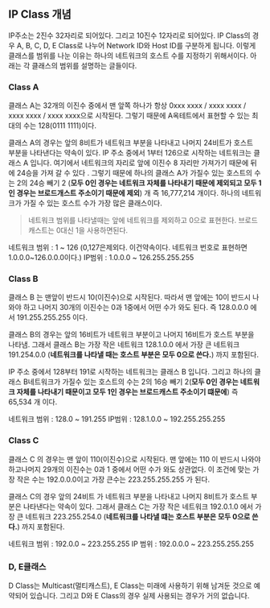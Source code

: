 ## IP Class 개념
IP주소는 2진수 32자리로 되어있다. 그리고 10진수 12자리로 되어있다. IP Class의 경우 A, B, C, D, E Class로 나누어 Network ID와 Host ID를 구분하게 됩니다. 이렇게 클래스를 범위를 나눈 이유는 하나의 네트워크의 호스트 수를 지정하기 위해서이다. 아래는 각 클래스의 범위를 설명하는 글들이다.

### Class A 
클래스 A는 32개의 이진수 중에서 맨 앞쪽 하나가 항상 0xxx xxxx / xxxx xxxx / xxxx xxxx / xxxx xxxx으로 시작된다. 그렇기 때문에 A옥테트에서 표현할 수 있는 최대의 수는 128(0111 1111)이다. 

클래스 A의 경우는 앞의 8비트가 네트워크 부분을 나타내고 나머지 24비트가 호스트 부분을 나타낸다는 약속이 있다. IP 주소 중에서 1부터 126으로 시작하는 네트워크는 클래스 A 입니다. 여기에서 네트워크의 자리로 앞에 이진수 8 자리만 가져가기 때문에 뒤에 24승을 가져 갈 수 있다 . 그렇기 때문에 하나의 클래스 A가 가질수 있는 호스트의 수는 2의 24승 빼기 2 (**모두 0인 경우는 네트워크 자체를 나타내기 때문에 제외되고 모두 1인 경우는 브로드개스트 주소이기 때문에 제외**) 개 즉 16,777,214 개이다. 하나의 네트워크가 가질 수 있는 호스트 수가 가장 많은 클래스이다. 

>네트워크 범위를 나타낼때는 앞에 네트워크를 제외하고 0으로 표현한다.
브로드캐스트는 0대신 1을 사용하면된다.


네트워크 범위 : 1 ~ 126 (0,127은제외다. 이건약속이다. 네트워크 번호로 표현하면 1.0.0.0~126.0.0.0이다.)
IP범위 : 1.0.0.0 ~ 126.255.255.255
 
### Class B

클래스 B 는 맨앞이 반드시 10(이진수)으로 시작된다. 따라서 맨 앞에는 10이 반드시 나와야 하고 나머지 30개의 이진수는 0과 1중에서 어떤 수가 와도 된다. 즉 128.0.0.0 에서 191.255.255.255 이다.

클래스 B의 경우는 앞의 16비트가 네트워크 부분이고 나머지 16비트가 호스트 부분을 나타냄. 그래서 클래스 B는 가장 작은 네트워크 128.1.0.0 에서 가장 큰 네트워크 191.254.0.0 (**네트워크를 나타낼 때는 호스트 부분은 모두 0으로 쓴다.**) 까지 포함된다.

IP 주소 중에서 128부터 191로 시작하는 네트워크는 클래스 B 입니다. 그리고 하나의 클래스 B네트워크가 가질수 있는 호스트의 수는 2의 16승 빼기 2(**모두 0인 경우는 네트워크 자체를 나타내기 때문이고 모두 1인 경우는 브로드캐스트 주소이기 떄문에**) 즉 65,534 개 이다.

네트워크 범위 : 128.0 ~ 191.255
IP범위 : 128.1.0.0 ~ 192.255.255.255

### Class C

클래스 C 의 경우는 맨 앞이 110(이진수)으로 시작된다. 맨 앞에는 110 이 반드시 나와야 하고나머지 29개의 이진수는 0과 1 중에서 어떤 수가 와도 상관없다. 이 조건에 맞는 가장 작은 수는 192.0.0.0이고 가장 큰수는 223.255.255.255 가 된다.

클래스 C의 경우 앞의 24비트 가 네트워크 부분을 나타내고 나머지 8비트가 호스트 부분은 나타낸다는 약속이 있다. 그래서 클래스 C는 가장 작은 네트워크 192.0.1.0 에서 가장 큰 네트워크 223.255.254.0 (**네트워크를 나타낼 떄는 호스트 부분은 모두 0으로 쓴다.**) 까지 포함된다.

네트워크 범위 : 192.0.0 ~ 223.255.255
IP 범위 : 192.0.0.0 ~ 223.255.255.255

### D, E클래스
D Class는 Multicast(멀티캐스트), E Class는 미래에 사용하기 위해 남겨둔 것으로 예약되어 있습니다. 그리고 D와 E Class의 경우 실제 사용되는 경우가 거의 없습니다.

